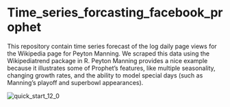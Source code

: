 # Time_series_forcasting_facebook_prophet
This repository contain time series forecast of the log daily page views for the Wikipedia page for Peyton Manning. We scraped this data using the Wikipediatrend package in R. Peyton Manning provides a nice example because it illustrates some of Prophet’s features, like multiple seasonality, changing growth rates, and the ability to model special days (such as Manning’s playoff and superbowl appearances).

![quick_start_12_0](https://user-images.githubusercontent.com/24733068/69397791-acb50f00-0d3b-11ea-80b7-aa4b3b7a8689.png)

